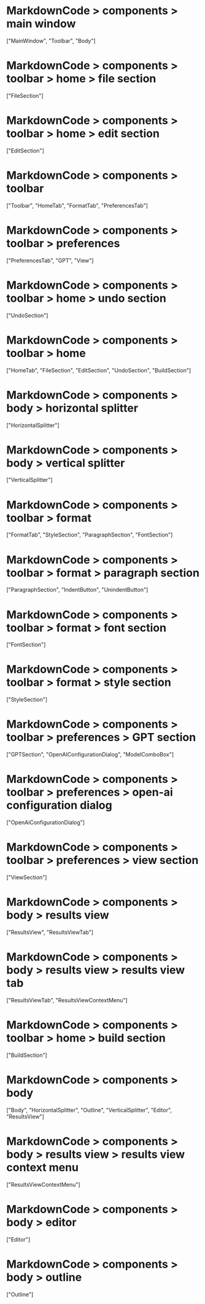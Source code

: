# MarkdownCode > components > main window
["MainWindow", "Toolbar", "Body"]
# MarkdownCode > components > toolbar > home > file section
["FileSection"]
# MarkdownCode > components > toolbar > home > edit section
["EditSection"]
# MarkdownCode > components > toolbar
["Toolbar", "HomeTab", "FormatTab", "PreferencesTab"]
# MarkdownCode > components > toolbar > preferences
["PreferencesTab", "GPT", "View"]
# MarkdownCode > components > toolbar > home > undo section
["UndoSection"]
# MarkdownCode > components > toolbar > home
["HomeTab", "FileSection", "EditSection", "UndoSection", "BuildSection"]
# MarkdownCode > components > body > horizontal splitter
["HorizontalSplitter"]
# MarkdownCode > components > body > vertical splitter
["VerticalSplitter"]
# MarkdownCode > components > toolbar > format
["FormatTab", "StyleSection", "ParagraphSection", "FontSection"]
# MarkdownCode > components > toolbar > format > paragraph section
["ParagraphSection", "IndentButton", "UnindentButton"]
# MarkdownCode > components > toolbar > format > font section
["FontSection"]
# MarkdownCode > components > toolbar > format > style section
["StyleSection"]
# MarkdownCode > components > toolbar > preferences > GPT section
["GPTSection", "OpenAIConfigurationDialog", "ModelComboBox"]
# MarkdownCode > components > toolbar > preferences > open-ai configuration dialog
["OpenAiConfigurationDialog"]
# MarkdownCode > components > toolbar > preferences > view section
["ViewSection"]
# MarkdownCode > components > body > results view
["ResultsView", "ResultsViewTab"]
# MarkdownCode > components > body > results view > results view tab
["ResultsViewTab", "ResultsViewContextMenu"]
# MarkdownCode > components > toolbar > home > build section
["BuildSection"]
# MarkdownCode > components > body
["Body", "HorizontalSplitter", "Outline", "VerticalSplitter", "Editor", "ResultsView"]
# MarkdownCode > components > body > results view > results view context menu
["ResultsViewContextMenu"]
# MarkdownCode > components > body > editor
["Editor"]
# MarkdownCode > components > body > outline
["Outline"]
